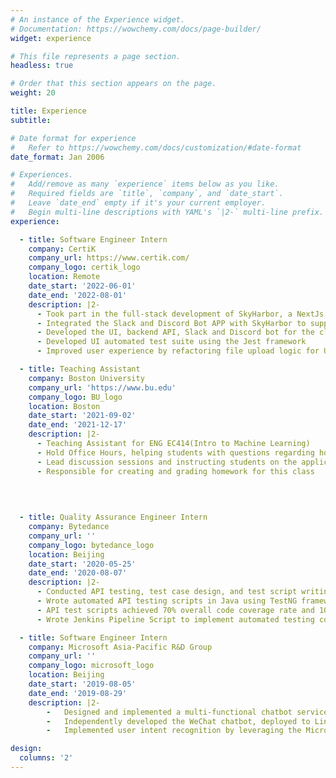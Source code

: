 ```yaml
---
# An instance of the Experience widget.
# Documentation: https://wowchemy.com/docs/page-builder/
widget: experience

# This file represents a page section.
headless: true

# Order that this section appears on the page.
weight: 20

title: Experience
subtitle:

# Date format for experience
#   Refer to https://wowchemy.com/docs/customization/#date-format
date_format: Jan 2006

# Experiences.
#   Add/remove as many `experience` items below as you like.
#   Required fields are `title`, `company`, and `date_start`.
#   Leave `date_end` empty if it's your current employer.
#   Begin multi-line descriptions with YAML's `|2-` multi-line prefix.
experience:

  - title: Software Engineer Intern
    company: CertiK
    company_url: https://www.certik.com/
    company_logo: certik_logo
    location: Remote
    date_start: '2022-06-01'
    date_end: '2022-08-01'
    description: |2-
      - Took part in the full-stack development of SkyHarbor, a NextJs based web application that facilitates efficient smart contract auditing process
      - Integrated the Slack and Discord Bot APP with SkyHarbor to support multi-platform client notification
      - Developed the UI, backend API, Slack and Discord bot for the client notification service
      - Developed UI automated test suite using the Jest framework
      - Improved user experience by refactoring file upload logic for UI optimization and implementing new feature pop-up notification

  - title: Teaching Assistant
    company: Boston University
    company_url: 'https://www.bu.edu'
    company_logo: BU_logo
    location: Boston
    date_start: '2021-09-02'
    date_end: '2021-12-17'
    description: |2-
      - Teaching Assistant for ENG EC414(Intro to Machine Learning)
      - Hold Office Hours, helping students with questions regarding homework and various machine learning concepts
      - Lead discussion sessions and instructing students on the applications/implementations of various machine learning algorithms
      - Responsible for creating and grading homework for this class
    

        
        
  - title: Quality Assurance Engineer Intern
    company: Bytedance
    company_url: ''
    company_logo: bytedance_logo
    location: Beijing
    date_start: '2020-05-25'
    date_end: '2020-08-07'
    description: |2-
      -	Conducted API testing, test case design, and test script writing for an enterprise application
      -	Wrote automated API testing scripts in Java using TestNG framework, which could replace 50% of the manual testing process and identify major functional bugs
      -	API test scripts achieved 70% overall code coverage rate and 100% coverage rate for major API functions
      - Wrote Jenkins Pipeline Script to implement automated testing continuous integration

  - title: Software Engineer Intern
    company: Microsoft Asia-Pacific R&D Group
    company_url: ''
    company_logo: microsoft_logo
    location: Beijing
    date_start: '2019-08-05'
    date_end: '2019-08-29'
    description: |2-
        -	Designed and implemented a multi-functional chatbot service using Python and WeChat Python SDK
        -	Independently developed the WeChat chatbot, deployed to Linux server, and integrated third-party APIs to execute certain chatbot functions such as auto-reply, package delivery tracking, recipe searching and weather report
        -	Implemented user intent recognition by leveraging the Microsoft LUIS language understanding service

design:
  columns: '2'
---
```

